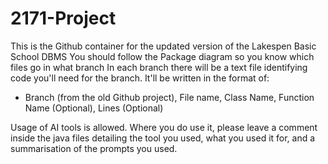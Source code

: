 # 2171-Project
This is the Github container for the updated version of the Lakespen Basic School DBMS
You should follow the Package diagram so you know which files go in what branch
In each branch there will be a text file identifying code you'll need for the branch. It'll be written in the format of:
- Branch (from the old Github project), File name, Class Name, Function Name (Optional), Lines (Optional)

Usage of AI tools is allowed. Where you do use it, please leave a comment inside the java files detailing the tool you used, what you used it for, and a summarisation of the prompts you used.
